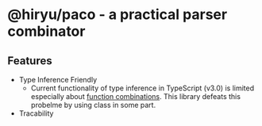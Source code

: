 # @hiryu/paco - a practical parser combinator

## Features

* Type Inference Friendly
    * Current functionality of type inference in TypeScript (v3.0) is limited especially
      about [function combinations](https://github.com/Microsoft/TypeScript/issues/10247).
      This library defeats this probelme by using class in some part.
* Tracability
